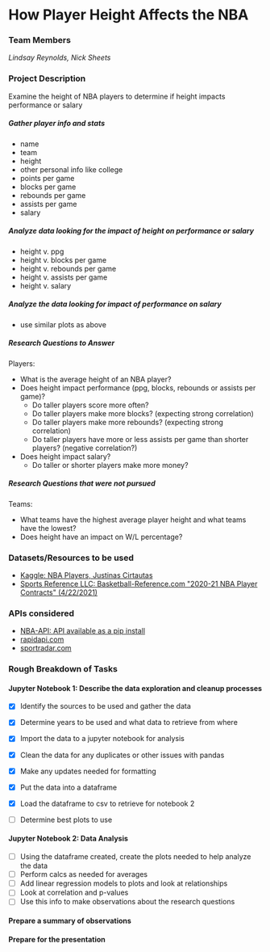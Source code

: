 
# How Player Height Affects the NBA
### Team Members
*Lindsay Reynolds, Nick Sheets*
### Project Description
Examine the height of NBA players to determine if height impacts performance or salary  

##### Gather player info and stats  
* name 
* team
* height
* other personal info like college
* points per game
* blocks per game
* rebounds per game
* assists per game
* salary

##### Analyze data looking for the impact of height on performance or salary
* height v. ppg
* height v. blocks per game
* height v. rebounds per game
* height v. assists per game
* height v. salary  

##### Analyze the data looking for impact of performance on salary
* use similar plots as above

##### Research Questions to Answer
Players:  
* What is the average height of an NBA player?
* Does height impact performance (ppg, blocks, rebounds or assists per game)?  
  * Do taller players score more often?
  * Do taller players make more blocks? (expecting strong correlation)
  * Do taller players make more rebounds? (expecting strong correlation)
  * Do taller players have more or less assists per game than shorter players? (negative correlation?)  
* Does height impact salary? 
  * Do taller or shorter players make more money?  

##### Research Questions that were not pursued
Teams:
* What teams have the highest average player height and what teams have the lowest?
* Does height have an impact on W/L percentage?

### Datasets/Resources to be used  
* [Kaggle:  NBA Players, Justinas Cirtautas](https://www.kaggle.com/justinas/nba-players-data)  
* [Sports Reference LLC: Basketball-Reference.com "2020-21 NBA Player Contracts" (4/22/2021)](https://www.basketball-reference.com/contracts/players.html) 

### APIs considered  
* [NBA-API:  API available as a pip install](https://pypi.org/project/nba-api/)  
* [rapidapi.com](https://rapidapi.com/blog/nba-basketball-stats-api/#:~:text=Updated%3A%20The%20API%2DNBA%20is,TheRundown)  
* [sportradar.com](https://developer.sportradar.com/docs/read/Home)

 
### Rough Breakdown of Tasks  
#### Jupyter Notebook 1: Describe the data exploration and cleanup processes
- [x] Identify the sources to be used and gather the data
- [x] Determine years to be used and what data to retrieve from where
- [x] Import the data to a jupyter notebook for analysis
- [x] Clean the data for any duplicates or other issues with pandas
- [x] Make any updates needed for formatting
- [x] Put the data into a dataframe
- [x] Load the dataframe to csv to retrieve for notebook 2
- [ ] Determine best plots to use


#### Jupyter Notebook 2: Data Analysis
- [ ] Using the dataframe created, create the plots needed to help analyze the data
- [ ] Perform calcs as needed for averages
- [ ] Add linear regression models to plots and look at relationships
- [ ] Look at correlation and p-values
- [ ] Use this info to make observations about the research questions 
 
#### Prepare a summary of observations
#### Prepare for the presentation
